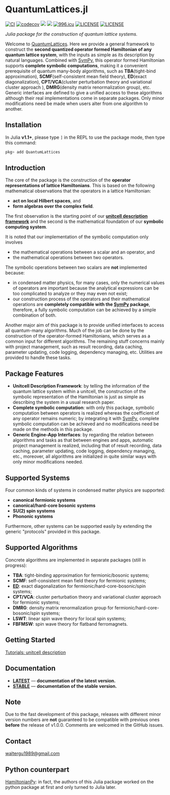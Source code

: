 # QuantumLattices.jl

[![CI][main-ci-img]][main-ci-url]
[![codecov][codecov-img]][codecov-url]
[![][docs-latest-img]][docs-latest-url]
[![][docs-stable-img]][docs-stable-url]
[![996.icu](https://img.shields.io/badge/link-996.icu-red.svg)](https://996.icu)
[![LICENSE](https://img.shields.io/badge/License-Apache%202.0-blue.svg)](https://opensource.org/licenses/Apache-2.0)
[![LICENSE](https://img.shields.io/badge/license-Anti%20996-blue.svg)](https://github.com/996icu/996.ICU/blob/master/LICENSE)

*Julia package for the construction of quantum lattice systems.*

Welcome to [QuantumLattices](https://github.com/Quantum-Many-Body/QuantumLattices.jl). Here we provide a general framework to construct the **second quantized operator formed Hamiltonian of any quantum lattice system**, with the inputs as simple as its description by natural languages. Combined with [SymPy](https://github.com/JuliaPy/SymPy.jl), this operator formed Hamiltonian supports **complete symbolic computations**, making it a convenient prerequisite of quantum many-body algorithms, such as **TBA**(tight-bind approximation), **SCMF**(self-consistent mean field theory), **ED**(exact diagonalization), **CPT/VCA**(cluster perturbation theory and variational cluster approach ), **DMRG**(density matrix renormalization group), etc. Generic interfaces are defined to give a unified access to these algorithms although their real implementations come in separate packages. Only minor modifications need be made when users alter from one algorithm to another.

## Installation

In Julia **v1.1+**, please type `]` in the REPL to use the package mode, then type this command:

```julia
pkg> add QuantumLattices
```

## Introduction

The core of the package is the construction of the **operator representations of lattice Hamiltonians**. This is based on the following mathematical observations that the operators in a lattice Hamiltonian:
* **act on local Hilbert spaces**, and
* **form algebras over the complex field**.

The first observation is the starting point of our [**unitcell description framework**](https://quantum-many-body.github.io/QuantumLattices.jl/dev/tutorials/UnitcellDescription/Introduction/) and the second is the mathematical foundation of our **symbolic computing system**.

It is noted that our implementation of the symbolic computation only involves
* the mathematical operations between a scalar and an operator, and
* the mathematical operations between two operators.

The symbolic operations between two scalars are **not** implemented because:
* in condensed matter physics, for many cases, only the numerical values of operators are important because the analytical expressions can be too complicated to analyze or they may even not exist;
* our construction process of the operators and their mathematical operations are **completely compatible with the [SymPy](https://github.com/JuliaPy/SymPy.jl) package**, therefore, a fully symbolic computation can be achieved by a simple combination of both.

Another major aim of this package is to provide unified interfaces to access all quantum-many algorithms. Much of the job can be done by the construction of the operator-formed Hamiltonians, which serves as a common input for different algorithms. The remaining stuff concerns mainly with project management, such as result recording, data caching, parameter updating, code logging, dependency managing, etc. Utilities are provided to handle these tasks.

## Package Features

* **Unitcell Description Framework**: by telling the information of the quantum lattice system within a unitcell, the construction of the symbolic representation of the Hamiltonian is just as simple as describing the system in a usual research paper.
* **Complete symbolic computation**: with only this package, symbolic computation between operators is realized whereas the coefficient of any operator remains numeric; by integrating it with [SymPy](https://github.com/JuliaPy/SymPy.jl), complete symbolic computation can be achieved and no modifications need be made on the methods in this package.
* **Generic Engine-App Interfaces**: by regarding the relation between algorithms and tasks as that between engines and apps, automatic project management is realized, including that of result recording, data caching, parameter updating, code logging, dependency managing, etc., moreover, all algorithms are initialized in quite similar ways with only minor modifications needed.

## Supported Systems

Four common kinds of systems in condensed matter physics are supported:
* **canonical fermionic systems**
* **canonical/hard-core bosonic systems**
* **SU(2) spin systems**
* **Phononic systems**

Furthermore, other systems can be supported easily by extending the generic "protocols" provided in this package.

## Supported Algorithms

Concrete algorithms are implemented in separate packages (still in progress):
* **TBA**: tight-binding approximation for fermionic/bosonic systems;
* **SCMF**: self-consistent mean field theory for fermionic systems;
* **[ED](https://github.com/Quantum-Many-Body/ExactDiagonalization.jl)**: exact diagonalization for fermionic/hard-core-bosonic/spin systems;
* **CPT/VCA**: cluster perturbation theory and variational cluster approach for fermionic systems;
* **DMRG**: density matrix renormalization group for fermionic/hard-core-bosonic/spin systems;
* **LSWT**: linear spin wave theory for local spin systems;
* **FBFMSW**: spin wave theory for flatband ferromagnets.

## Getting Started
[Tutorials: unitcell description](https://quantum-many-body.github.io/QuantumLattices.jl/dev/tutorials/UnitcellDescription/Introduction/)

## Documentation
- [**LATEST**][docs-latest-url] &mdash; **documentation of the latest version.**
- [**STABLE**][docs-stable-url] &mdash; **documentation of the stable version.**

## Note

Due to the fast development of this package, releases with different minor version numbers are **not** guaranteed to be compatible with previous ones **before** the release of v1.0.0. Comments are welcomed in the GitHub issues.

## Contact
waltergu1989@gmail.com

## Python counterpart
[HamiltonianPy](https://github.com/waltergu/HamiltonianPy): in fact, the authors of this Julia package worked on the python package at first and only turned to Julia later.

[main-ci-img]: https://github.com/Quantum-Many-Body/QuantumLattices.jl/actions/workflows/CI.yml/badge.svg
[main-ci-url]: https://github.com/Quantum-Many-Body/QuantumLattices.jl/actions/workflows/CI.yml
[codecov-img]: https://codecov.io/gh/Quantum-Many-Body/QuantumLattices.jl/branch/master/graph/badge.svg
[codecov-url]: https://codecov.io/gh/Quantum-Many-Body/QuantumLattices.jl
[docs-latest-img]: https://img.shields.io/badge/docs-latest-blue.svg
[docs-latest-url]: https://quantum-many-body.github.io/QuantumLattices.jl/latest/
[docs-stable-img]: https://img.shields.io/badge/docs-stable-blue.svg
[docs-stable-url]: https://quantum-many-body.github.io/QuantumLattices.jl/stable/
